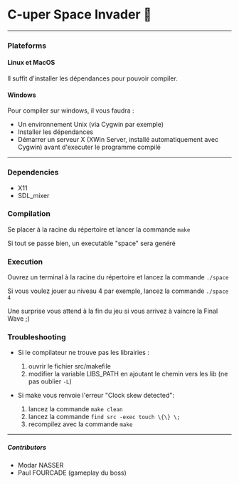 # C-uper Space Invader :rocket: #
---
### Plateforms ###

#### Linux et MacOS ####
Il suffit d'installer les dépendances pour pouvoir compiler.

#### Windows ####
Pour compiler sur windows, il vous faudra :
- Un environnement Unix (via Cygwin par exemple)
- Installer les dépendances
- Démarrer un serveur X (XWin Server, installé automatiquement avec Cygwin) avant d'executer le programme compilé

---

### Dependencies ###
- X11
- SDL_mixer

### Compilation ###
Se placer à la racine du répertoire et lancer la commande `make`

Si tout se passe bien, un executable "space" sera genéré


### Execution ###
Ouvrez un terminal à la racine du répertoire et lancez la commande `./space`

Si vous voulez jouer au niveau 4 par exemple, lancez la commande `./space 4`

Une surprise vous attend à la fin du jeu si vous arrivez à vaincre la Final Wave ;)

### Troubleshooting ###
- Si le compilateur ne trouve pas les librairies :
	1. ouvrir le fichier src/makefile
	2. modifier la variable LIBS_PATH en ajoutant le chemin vers les lib (ne pas oublier `-L`)

- Si make vous renvoie l'erreur "Clock skew detected":
	1. lancez la commande `make clean`
	2. lancez la commande `find src -exec touch \{\} \;`
	3. recompilez avec la commande `make`

---
##### Contributors #####
- Modar NASSER
- Paul FOURCADE (gameplay du boss)
